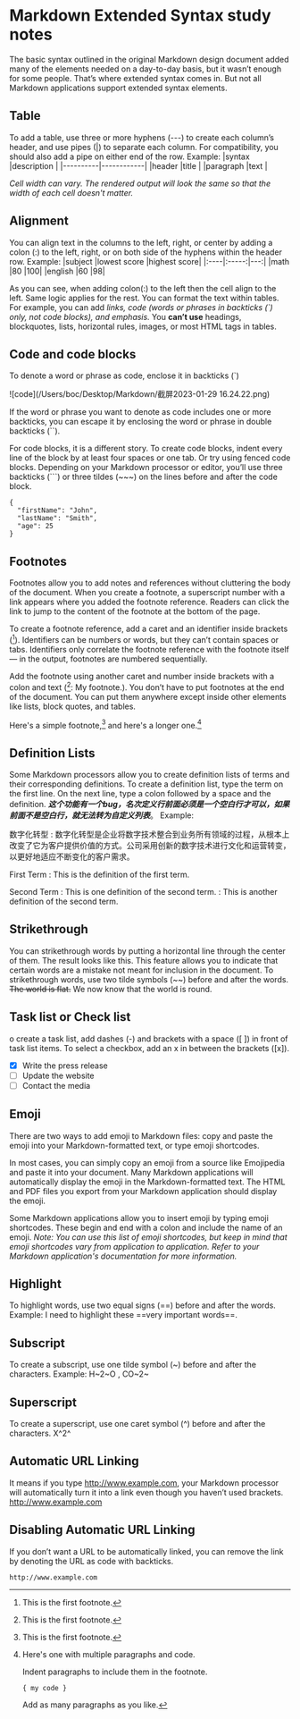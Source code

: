 # Markdown Extended Syntax study notes

The basic syntax outlined in the original Markdown design document added many of the elements needed on a day-to-day basis, but it wasn’t enough for some people. That’s where extended syntax comes in. But not all Markdown applications support extended syntax elements. 

## Table
To add a table, use three or more hyphens (---) to create each column’s header, and use pipes (|) to separate each column. For compatibility, you should also add a pipe on either end of the row.
Example:
|syntax    |description |
|----------|------------|
|header    |title       |
|paragraph |text        |

_Cell width can vary. The rendered output will look the same so that the width of each cell doesn't matter._

## Alignment
You can align text in the columns to the left, right, or center by adding a colon (:) to the left, right, or on both side of the hyphens within the header row.
Example:
|subject    |lowest score |highest score|
|:----|:-----:|---:|
|math   |80       |100|
|english |60      |98|

As you can see, when adding colon(:) to the left then the cell align to the left. Same logic applies for the rest. 
You can format the text within tables. For example, you can add _links, code (words or phrases in backticks (`) only, not code blocks), and emphasis._
You **can’t use** headings, blockquotes, lists, horizontal rules, images, or most HTML tags in tables.

## Code and code blocks
To denote a word or phrase as code, enclose it in backticks (`)

![code](/Users/boc/Desktop/Markdown/截屏2023-01-29 16.24.22.png)

If the word or phrase you want to denote as code includes one or more backticks, you can escape it by enclosing the word or phrase in double backticks (``).

For code blocks, it is a different story. To create code blocks, indent every line of the block by at least four spaces or one tab. Or try using fenced code blocks. Depending on your Markdown processor or editor, you’ll use three backticks (```) or three tildes (~~~) on the lines before and after the code block.
```
{
  "firstName": "John",
  "lastName": "Smith",
  "age": 25
}
```

## Footnotes
Footnotes allow you to add notes and references without cluttering the body of the document. When you create a footnote, a superscript number with a link appears where you added the footnote reference. Readers can click the link to jump to the content of the footnote at the bottom of the page.

To create a footnote reference, add a caret and an identifier inside brackets ([^1]). Identifiers can be numbers or words, but they can’t contain spaces or tabs. Identifiers only correlate the footnote reference with the footnote itself — in the output, footnotes are numbered sequentially.

Add the footnote using another caret and number inside brackets with a colon and text ([^1]: My footnote.). You don’t have to put footnotes at the end of the document. You can put them anywhere except inside other elements like lists, block quotes, and tables.

Here's a simple footnote,[^1] and here's a longer one.[^bignote]

[^1]: This is the first footnote.

[^bignote]: Here's one with multiple paragraphs and code.

    Indent paragraphs to include them in the footnote.

    `{ my code }`

    Add as many paragraphs as you like.

## Definition Lists
Some Markdown processors allow you to create definition lists of terms and their corresponding definitions. To create a definition list, type the term on the first line. On the next line, type a colon followed by a space and the definition. **_这个功能有一个bug，名次定义行前面必须是一个空白行才可以，如果前面不是空白行，就无法转为自定义列表_**。
Example:

数字化转型
: 数字化转型是企业将数字技术整合到业务所有领域的过程，从根本上改变了它为客户提供价值的方式。公司采用创新的数字技术进行文化和运营转变，以更好地适应不断变化的客户需求。

First Term
: This is the definition of the first term.

Second Term
: This is one definition of the second term.
: This is another definition of the second term.

## Strikethrough
You can strikethrough words by putting a horizontal line through the center of them. The result looks like this. This feature allows you to indicate that certain words are a mistake not meant for inclusion in the document. To strikethrough words, use two tilde symbols (~~) before and after the words.
~~The world is flat.~~ We now know that the world is round.

## Task list or Check list
o create a task list, add dashes (-) and brackets with a space ([ ]) in front of task list items. To select a checkbox, add an x in between the brackets ([x]).
- [x] Write the press release
- [ ] Update the website
- [ ] Contact the media

## Emoji
There are two ways to add emoji to Markdown files: copy and paste the emoji into your Markdown-formatted text, or type emoji shortcodes.

In most cases, you can simply copy an emoji from a source like Emojipedia and paste it into your document. Many Markdown applications will automatically display the emoji in the Markdown-formatted text. The HTML and PDF files you export from your Markdown application should display the emoji.

Some Markdown applications allow you to insert emoji by typing emoji shortcodes. These begin and end with a colon and include the name of an emoji.
_Note: You can use this list of emoji shortcodes, but keep in mind that emoji shortcodes vary from application to application. Refer to your Markdown application's documentation for more information._

## Highlight
To highlight words, use two equal signs (==) before and after the words.
Example: I need to highlight these ==very important words==.

## Subscript
To create a subscript, use one tilde symbol (~) before and after the characters.
Example: H~2~O , CO~2~

## Superscript
To create a superscript, use one caret symbol (^) before and after the characters.
X^2^

## Automatic URL Linking
It means if you type http://www.example.com, your Markdown processor will automatically turn it into a link even though you haven’t used brackets.
http://www.example.com

## Disabling Automatic URL Linking
If you don’t want a URL to be automatically linked, you can remove the link by denoting the URL as code with backticks.

`http://www.example.com`

